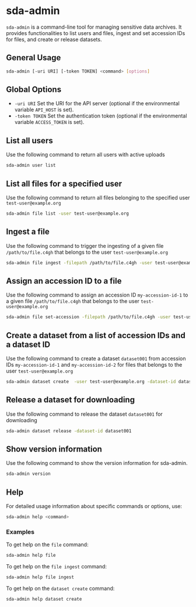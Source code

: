 # sda-admin

`sda-admin` is a command-line tool for managing sensitive data archives. It provides functionalities to list users and files, ingest and set accession IDs for files, and create or release datasets.

## General Usage

```sh
sda-admin [-uri URI] [-token TOKEN] <command> [options]
```

## Global Options
- `-uri URI`
Set the URI for the API server (optional if the environmental variable `API_HOST` is set).
- `-token TOKEN`
Set the authentication token (optional if the environmental variable `ACCESS_TOKEN` is set).

## List all users

Use the following command to return all users with active uploads
```sh
sda-admin user list 
```

## List all files for a specified user

Use the following command to return all files belonging to the specified user `test-user@example.org`
```sh
sda-admin file list -user test-user@example.org
```

## Ingest a file

Use the following command to trigger the ingesting of a given file `/path/to/file.c4gh` that belongs to the user `test-user@example.org`

```sh
sda-admin file ingest -filepath /path/to/file.c4gh -user test-user@example.org
```

## Assign an accession ID to a file

Use the following command to assign an accession ID `my-accession-id-1` to a given file `/path/to/file.c4gh` that belongs to the user `test-user@example.org`

```sh
sda-admin file set-accession -filepath /path/to/file.c4gh -user test-user@example.org -accession-id my-accession-id-1
```

## Create a dataset from a list of accession IDs and a dataset ID

Use the following command to create a dataset `dataset001` from accession IDs `my-accession-id-1` and `my-accession-id-2` for files that belongs to the user `test-user@example.org`

```sh
sda-admin dataset create  -user test-user@example.org -dataset-id dataset001 my-accession-id-1 my-accession-id-2 
```


## Release a dataset for downloading

Use the following command to release the dataset `dataset001` for downloading

```sh
sda-admin dataset release -dataset-id dataset001
```

## Show version information

Use the following command to show the version information for sda-admin.

```sh
sda-admin version
```

## Help

For detailed usage information about specific commands or options, use:

```sh
sda-admin help <command>
```

### Examples 

To get help on the `file` command:
```sh
sda-admin help file
```

To get help on the `file ingest` command:

```sh
sda-admin help file ingest
```

To get help on the `dataset create` command:

```sh
sda-admin help dataset create
```